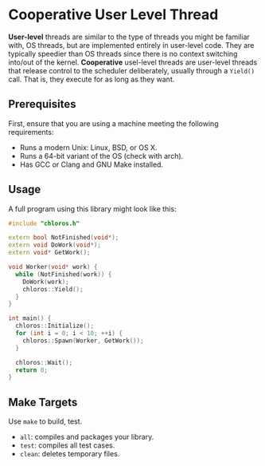 # Cooperative User Level Thread
**User-level** threads are similar to the type of threads you might be familiar with, OS threads, but are implemented entirely in user-level code. They are typically speedier than OS threads since there is no context switching into/out of the kernel. **Cooperative** usel-level threads are user-level threads that release control to the scheduler deliberately, usually through a `Yield()` call. That is, they execute for as long as they want.


## Prerequisites

First, ensure that you are using a machine meeting the following requirements:

* Runs a modern Unix: Linux, BSD, or OS X.
* Runs a 64-bit variant of the OS (check with arch).
* Has GCC or Clang and GNU Make installed.

## Usage
A full program using this library might look like this:
```cpp
#include "chloros.h"

extern bool NotFinished(void*);
extern void DoWork(void*);
extern void* GetWork();

void Worker(void* work) {
  while (NotFinished(work)) {
    DoWork(work);
    chloros::Yield();
  }
}

int main() {
  chloros::Initialize();
  for (int i = 0; i < 10; ++i) {
    chloros::Spawn(Worker, GetWork());
  }

  chloros::Wait();
  return 0;
}
```

## Make Targets
Use `make` to build, test.
* `all`: compiles and packages your library.
* `test`: compiles all test cases.
* `clean`: deletes temporary files.

